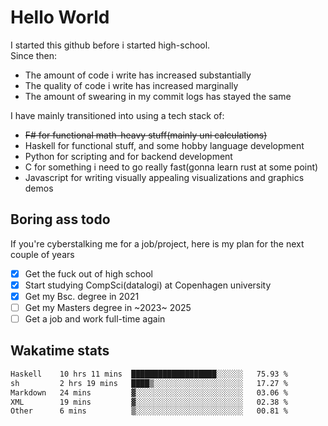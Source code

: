 # Hello World

I started this github before i started high-school.  
Since then:
- The amount of code i write has increased substantially
- The quality of code i write has increased marginally
- The amount of swearing in my commit logs has stayed the same

I have mainly transitioned into using a tech stack of:
- ~~F# for functional math-heavy stuff(mainly uni calculations)~~
- Haskell for functional stuff, and some hobby language development
- Python for scripting and for backend development
- C for something i need to go really fast(gonna learn rust at some point)
- Javascript for writing visually appealing visualizations and graphics demos

## Boring ass todo
If you're cyberstalking me for a job/project, here is my plan for the next couple of years
- [x] Get the fuck out of high school
- [x] Start studying CompSci(datalogi) at Copenhagen university
- [x] Get my Bsc. degree in 2021
- [ ] Get my Masters degree in ~2023~ 2025
- [ ] Get a job and work full-time again

## Wakatime stats
<!--START_SECTION:waka-->

```txt
Haskell    10 hrs 11 mins  ███████████████████░░░░░░   75.93 %
sh         2 hrs 19 mins   ████▒░░░░░░░░░░░░░░░░░░░░   17.27 %
Markdown   24 mins         ▓░░░░░░░░░░░░░░░░░░░░░░░░   03.06 %
XML        19 mins         ▓░░░░░░░░░░░░░░░░░░░░░░░░   02.38 %
Other      6 mins          ▒░░░░░░░░░░░░░░░░░░░░░░░░   00.81 %
```

<!--END_SECTION:waka-->
